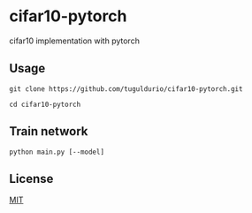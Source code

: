# cifar10-pytorch
cifar10 implementation with pytorch

## Usage
```
git clone https://github.com/tuguldurio/cifar10-pytorch.git

cd cifar10-pytorch
```

## Train network
```
python main.py [--model]
```


## License
[MIT](https://choosealicense.com/licenses/mit/)